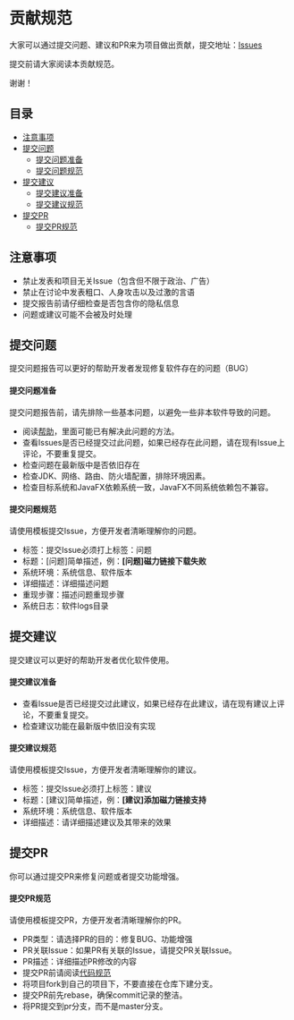 # 贡献规范

大家可以通过提交问题、建议和PR来为项目做出贡献，提交地址：[Issues](https://gitee.com/acgist/snail/issues)

提交前请大家阅读本贡献规范。

谢谢！

## 目录

* [注意事项](#注意事项)
* [提交问题](#提交问题)
	* [提交问题准备](#提交问题准备)
	* [提交问题规范](#提交问题规范)
* [提交建议](#提交建议)
	* [提交建议准备](#提交建议准备)
	* [提交建议规范](#提交建议规范)
* [提交PR](#提交PR)
	* [提交PR规范](#提交PR规范)

## 注意事项

* 禁止发表和项目无关Issue（包含但不限于政治、广告）
* 禁止在讨论中发表粗口、人身攻击以及过激的言语
* 提交报告前请仔细检查是否包含你的隐私信息
* 问题或建议可能不会被及时处理

## 提交问题

提交问题报告可以更好的帮助开发者发现修复软件存在的问题（BUG）

#### 提交问题准备

提交问题报告前，请先排除一些基本问题，以避免一些非本软件导致的问题。

* 阅读[帮助](https://gitee.com/acgist/snail/wikis)，里面可能已有解决此问题的方法。
* 查看Issues是否已经提交过此问题，如果已经存在此问题，请在现有Issue上评论，不要重复提交。
* 检查问题在最新版中是否依旧存在
* 检查JDK、网络、路由、防火墙配置，排除环境因素。
* 检查目标系统和JavaFX依赖系统一致，JavaFX不同系统依赖包不兼容。

#### 提交问题规范

请使用模板提交Issue，方便开发者清晰理解你的问题。

* 标签：提交Issue必须打上标签：问题
* 标题：[问题]简单描述，例：**[问题]磁力链接下载失败**
* 系统环境：系统信息、软件版本
* 详细描述：详细描述问题
* 重现步骤：描述问题重现步骤
* 系统日志：软件logs目录

## 提交建议

提交建议可以更好的帮助开发者优化软件使用。

#### 提交建议准备

* 查看Issue是否已经提交过此建议，如果已经存在此建议，请在现有建议上评论，不要重复提交。
* 检查建议功能在最新版中依旧没有实现

#### 提交建议规范

请使用模板提交Issue，方便开发者清晰理解你的建议。

* 标签：提交Issue必须打上标签：建议
* 标题：[建议]简单描述，例：**[建议]添加磁力链接支持**
* 系统环境：系统信息、软件版本
* 详细描述：请详细描述建议及其带来的效果

## 提交PR

你可以通过提交PR来修复问题或者提交功能增强。

#### 提交PR规范

请使用模板提交PR，方便开发者清晰理解你的PR。

* PR类型：请选择PR的目的：修复BUG、功能增强
* PR关联Issue：如果PR有关联的Issue，请提交PR关联Issue。
* PR描述：详细描述PR修改的内容
* 提交PR前请阅读[代码规范](./CODE_OF_CONDUCT.md)
* 将项目fork到自己的项目下，不要直接在仓库下建分支。
* 提交PR前先rebase，确保commit记录的整洁。
* 将PR提交到pr分支，而不是master分支。
